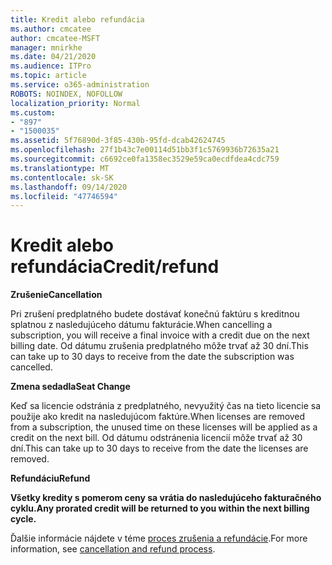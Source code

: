 ```yaml
---
title: Kredit alebo refundácia
ms.author: cmcatee
author: cmcatee-MSFT
manager: mnirkhe
ms.date: 04/21/2020
ms.audience: ITPro
ms.topic: article
ms.service: o365-administration
ROBOTS: NOINDEX, NOFOLLOW
localization_priority: Normal
ms.custom:
- "897"
- "1500035"
ms.assetid: 5f76890d-3f85-430b-95fd-dcab42624745
ms.openlocfilehash: 27f1b43c7e00114d51bb3f1c5769936b72635a21
ms.sourcegitcommit: c6692ce0fa1358ec3529e59ca0ecdfdea4cdc759
ms.translationtype: MT
ms.contentlocale: sk-SK
ms.lasthandoff: 09/14/2020
ms.locfileid: "47746594"
---
```

# <a name="creditrefund"></a><span data-ttu-id="aed14-102">Kredit alebo refundácia</span><span class="sxs-lookup"><span data-stu-id="aed14-102">Credit/refund</span></span>

<span data-ttu-id="aed14-103">**Zrušenie**</span><span class="sxs-lookup"><span data-stu-id="aed14-103">**Cancellation**</span></span>
  
<span data-ttu-id="aed14-104">Pri zrušení predplatného budete dostávať konečnú faktúru s kreditnou splatnou z nasledujúceho dátumu fakturácie.</span><span class="sxs-lookup"><span data-stu-id="aed14-104">When cancelling a subscription, you will receive a final invoice with a credit due on the next billing date.</span></span> <span data-ttu-id="aed14-105">Od dátumu zrušenia predplatného môže trvať až 30 dní.</span><span class="sxs-lookup"><span data-stu-id="aed14-105">This can take up to 30 days to receive from the date the subscription was cancelled.</span></span>
  
<span data-ttu-id="aed14-106">**Zmena sedadla**</span><span class="sxs-lookup"><span data-stu-id="aed14-106">**Seat Change**</span></span>
  
<span data-ttu-id="aed14-107">Keď sa licencie odstránia z predplatného, nevyužitý čas na tieto licencie sa použije ako kredit na nasledujúcom faktúre.</span><span class="sxs-lookup"><span data-stu-id="aed14-107">When licenses are removed from a subscription, the unused time on these licenses will be applied as a credit on the next bill.</span></span> <span data-ttu-id="aed14-108">Od dátumu odstránenia licencií môže trvať až 30 dní.</span><span class="sxs-lookup"><span data-stu-id="aed14-108">This can take up to 30 days to receive from the date the licenses are removed.</span></span>

<span data-ttu-id="aed14-109">**Refundáciu**</span><span class="sxs-lookup"><span data-stu-id="aed14-109">**Refund**</span></span>

<span data-ttu-id="aed14-110">**Všetky kredity s pomerom ceny sa vrátia do nasledujúceho fakturačného cyklu.**</span><span class="sxs-lookup"><span data-stu-id="aed14-110">**Any prorated credit will be returned to you within the next billing cycle.**</span></span>

<span data-ttu-id="aed14-111">Ďalšie informácie nájdete v téme [proces zrušenia a refundácie](https://docs.microsoft.com/microsoft-365/commerce/subscriptions/cancel-your-subscription?view=o365-worldwide).</span><span class="sxs-lookup"><span data-stu-id="aed14-111">For more information, see [cancellation and refund process](https://docs.microsoft.com/microsoft-365/commerce/subscriptions/cancel-your-subscription?view=o365-worldwide).</span></span> 
